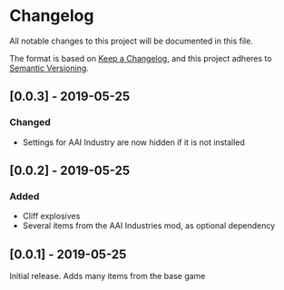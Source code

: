 # Changelog
All notable changes to this project will be documented in this file.

The format is based on [Keep a Changelog](https://keepachangelog.com/en/1.0.0/),
and this project adheres to [Semantic Versioning](https://semver.org/spec/v2.0.0.html).

## [0.0.3] - 2019-05-25
### Changed
- Settings for AAI Industry are now hidden if it is not installed

## [0.0.2] - 2019-05-25
### Added
- Cliff explosives
- Several items from the AAI Industries mod, as optional dependency

## [0.0.1] - 2019-05-25
Initial release. Adds many items from the base game

